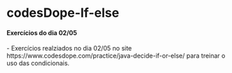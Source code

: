 # codesDope-If-else
<h4> Exercícios do dia 02/05</h1>
- Exercícios realziados no dia 02/05 no site https://www.codesdope.com/practice/java-decide-if-or-else/ para treinar o uso das condicionais. 
